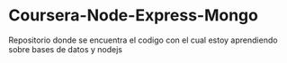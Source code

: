 # Coursera-Node-Express-Mongo
Repositorio donde se encuentra el codigo con el cual estoy aprendiendo
sobre bases de datos y nodejs 

